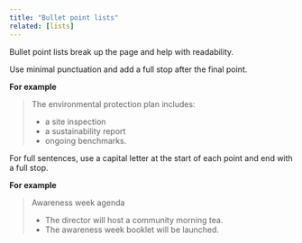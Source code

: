 ```yaml
---
title: "Bullet point lists"
related: [lists]
---
```


Bullet point lists break up the page and help with readability.

Use minimal punctuation and add a full stop after the final point.

**For example**

> The environmental protection plan includes:
>
> - a site inspection
> - a sustainability report
> - ongoing benchmarks.

For full sentences, use a capital letter at the start of each point and end with a full stop.

**For example**

> Awareness week agenda
>
> - The director will host a community morning tea.
> - The awareness week booklet will be launched.
